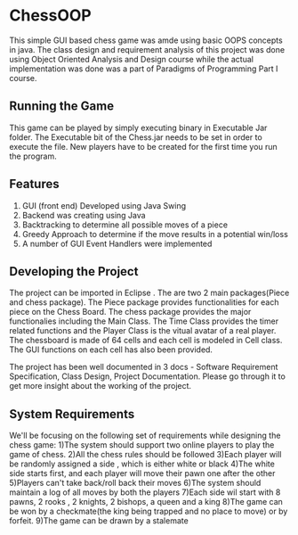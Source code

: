 
ChessOOP
========
This simple GUI based chess game was amde using basic OOPS concepts in java. The class design and requirement analysis of this project was done using Object Oriented Analysis and Design course while the actual implementation was done was a part of Paradigms of Programming Part I course.

Running the Game
----------------

This game can be played by simply executing binary in Executable Jar folder. The Executable bit of the Chess.jar needs to be set in order to execute the file. New players have to be created for the first time you run the program.

Features
--------

1. GUI (front end) Developed using Java Swing
2. Backend was creating using Java
3. Backtracking to determine all possible moves of a piece
4. Greedy Approach to determine if the move results in a potential win/loss
5. A number of GUI Event Handlers were implemented

Developing the Project
----------------------

The project can be imported in Eclipse . The are two 2 main packages(Piece and chess package). The Piece package provides functionalities for each piece on the Chess Board. The chess package provides the major functionalies including the Main Class. The Time Class provides the timer related functions and the Player Class is the vitual avatar of a real player. The chessboard is made of 64 cells and each cell is modeled in Cell class. The GUI functions on each cell has also been provided.

The project has been well documented in 3 docs - Software Requirement Specification, Class Design, Project Documentation. Please go through it to get more insight about the working of the project.

System Requirements
-------------------
We'll be focusing on the following set of requirements while designing the chess game:
1)The system should support two online players to play the game of chess.
2)All the chess rules should be followed
3)Each player will be randomly assigned a side , which is either white or black
4)The white side starts first, and each player will move their pawn one after the other 
5)Players can't take back/roll back their moves
6)The system should maintain a log of all moves by both the players
7)Each side wil start with 8 pawns, 2 rooks , 2 knights, 2 bishops, a queen and a king
8)The game can be won by a checkmate(the king being trapped and no place to move) or by forfeit.
9)The game can be drawn by a stalemate





